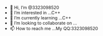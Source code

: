 - 👋 Hi, I’m @3323098520
- 👀 I’m interested in ...C++
- 🌱 I’m currently learning ...C++
- 💞️ I’m looking to collaborate on ...
- 📫 How to reach me ...My QQ:3323098520

<!---
3323098520/3323098520 is a ✨ special ✨ repository because its `README.md` (this file) appears on your GitHub profile.
You can click the Preview link to take a look at your changes.
--->
